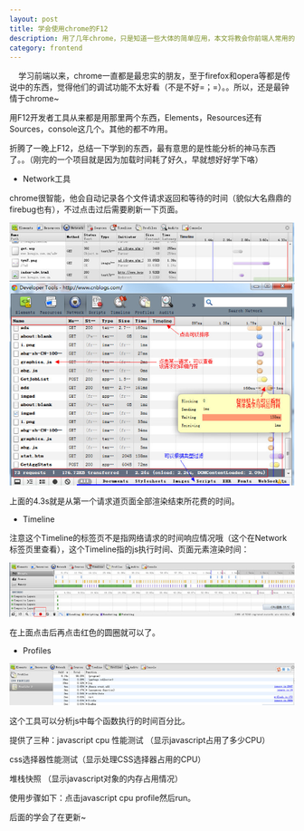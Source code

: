 ```yaml
---
layout: post
title: 学会使用chrome的F12
description: 用了几年chrome，只是知道一些大体的简单应用，本文将教会你前端人常用的调试技能。
category: frontend
---
```


&nbsp;&nbsp;&nbsp;&nbsp;学习前端以来，chrome一直都是最忠实的朋友，至于firefox和opera等都是传说中的东西，觉得他们的调试功能不太好看（不是不好=；=）。。所以，还是最钟情于chrome~

用F12开发者工具从来都是用那里两个东西，Elements，Resources还有Sources，console这几个。其他的都不咋用。

折腾了一晚上F12，总结一下学到的东西，最有意思的是性能分析的神马东西了。。（刚完的一个项目就是因为加载时间耗了好久，早就想好好学下咯）

+	Network工具

chrome很智能，他会自动记录各个文件请求返回和等待的时间（貌似大名鼎鼎的firebug也有），不过点击过后需要刷新一下页面。

![1](/images/chromef12/1.jpg)
![2](/images/chromef12/2.jpg)

上面的4.3s就是从第一个请求道页面全部渲染结束所花费的时间。

+	Timeline

注意这个Timeline的标签页不是指网络请求的时间响应情况哦（这个在Network标签页里查看），这个Timeline指的js执行时间、页面元素渲染时间：

![3](/images/chromef12/3.jpg)

在上面点击后再点击红色的圆圈就可以了。

+	Profiles

![4](/images/chromef12/4.jpg)


这个工具可以分析js中每个函数执行的时间百分比。

提供了三种：javascript cpu 性能测试 （显示javascript占用了多少CPU）

css选择器性能测试（显示处理CSS选择器占用的CPU）

堆栈快照 （显示javascript对象的内存占用情况）

使用步骤如下：点击javascript cpu profile然后run。


后面的学会了在更新~

